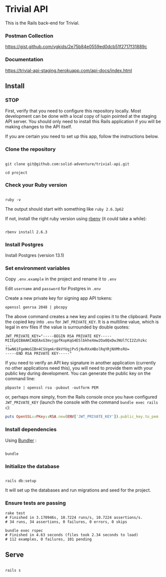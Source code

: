 
  

# Trivial API

  

This is the Rails back-end for Trivial. 

### Postman Collection
https://gist.github.com/vgkids/2e75b84e0559ed0dcb51f2717f31889c
  
### Documentation
https://trivial-api-staging.herokuapp.com/api-docs/index.html


## Install

### STOP

First, verify that you need to configure this repository locally. Most development can be done with a local copy of lupin pointed at the staging API server. You should only need to install this Rails application if you will be making changes to the API itself.

If you are certain you need to set up this app, follow the instructions below.

### Clone the repository

  

```shell

git clone git@github.com:solid-adventure/trivial-api.git

cd project

```

  
  

### Check your Ruby version

  

```shell

ruby -v

```

  

The output should start with something like `ruby 2.6.3p62`

  

If not, install the right ruby version using [rbenv](https://github.com/rbenv/rbenv) (it could take a while):

  

```shell

rbenv install 2.6.3

```

### Install Postgres

Install Postgres (version 13.1)


### Set environment variables

Copy `.env.example` in the project and rename it to `.env`

Edit `username` and `password` for Postgres in `.env`

Create a new private key for signing app API tokens:

```shell
openssl genrsa 2048 | pbcopy
```

The above command creates a new key and copies it to the clipboard. Paste the copied key into `.env` for `JWT_PRIVATE_KEY`. It is a multiline value, which is legal in env files if the value is surrounded by double quotes:

```
JWT_PRIVATE_KEY="-----BEGIN RSA PRIVATE KEY-----
MIIEpQIBAAKCAQEAxG3mvjgpfKopKqG4ESlbkheXmw2Oa8QxDwJNUlTCI2Zzhzkc
...
fSwN61FgeWoGIBn4CSVgmkr8kVYUgjPv5jNvRXxHBolRqYRjNXMhsRU=
-----END RSA PRIVATE KEY-----"
```

If you need to verify an API key signature in another application (currently no other applications need this), you will need to provide them with your public key during development. You can generate the public key on the command line:

```shell
pbpaste | openssl rsa -pubout -outform PEM
```

or, perhaps more simply, from the Rails console once you have configured `JWT_PRIVATE_KEY` (launch the console with the command `bundle exec rails c`):

```ruby
puts OpenSSL::PKey::RSA.new(ENV['JWT_PRIVATE_KEY']).public_key.to_pem
```

### Install dependencies

  

Using [Bundler](https://github.com/bundler/bundler) :

  

```shell

bundle

```

  

### Initialize the database

```shell

rails db:setup

```

It will set up the databases and run migrations and seed for the project.


###  Ensure tests are passing
```shell
rake test
# Finished in 3.170946s, 10.7224 runs/s, 10.7224 assertions/s.
# 34 runs, 34 assertions, 0 failures, 0 errors, 0 skips
```

```shell
bundle exec rspec
# Finished in 4.63 seconds (files took 2.34 seconds to load)
# 112 examples, 0 failures, 101 pending
```

## Serve

  

```shell

rails s

```
